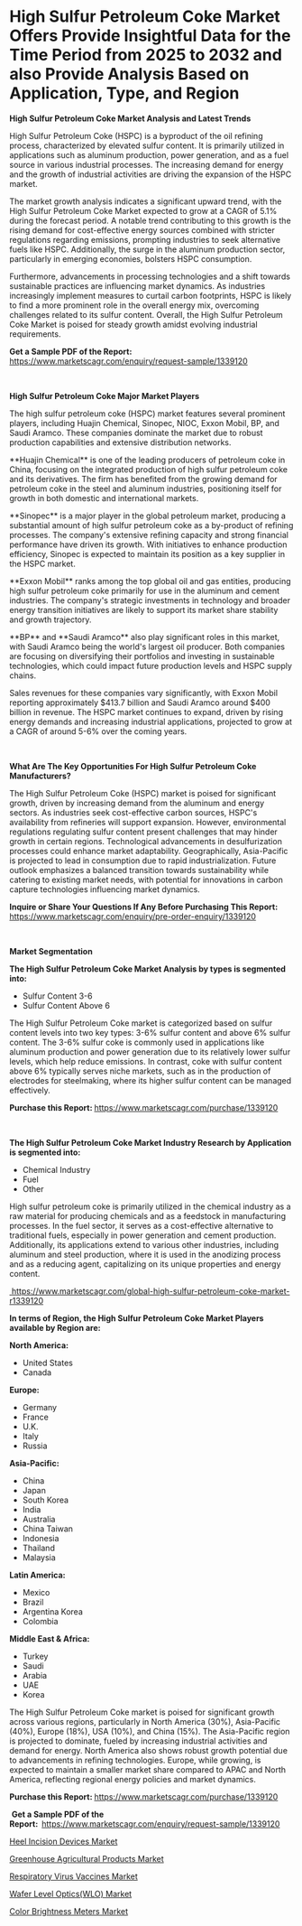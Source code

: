 <p><h1>High Sulfur Petroleum Coke Market Offers Provide Insightful Data for the Time Period from 2025 to 2032 and also Provide Analysis Based on Application, Type, and Region</h1></p><p><strong>High Sulfur Petroleum Coke Market Analysis and Latest Trends</strong></p>
<p><p>High Sulfur Petroleum Coke (HSPC) is a byproduct of the oil refining process, characterized by elevated sulfur content. It is primarily utilized in applications such as aluminum production, power generation, and as a fuel source in various industrial processes. The increasing demand for energy and the growth of industrial activities are driving the expansion of the HSPC market.</p><p>The market growth analysis indicates a significant upward trend, with the High Sulfur Petroleum Coke Market expected to grow at a CAGR of 5.1% during the forecast period. A notable trend contributing to this growth is the rising demand for cost-effective energy sources combined with stricter regulations regarding emissions, prompting industries to seek alternative fuels like HSPC. Additionally, the surge in the aluminum production sector, particularly in emerging economies, bolsters HSPC consumption.</p><p>Furthermore, advancements in processing technologies and a shift towards sustainable practices are influencing market dynamics. As industries increasingly implement measures to curtail carbon footprints, HSPC is likely to find a more prominent role in the overall energy mix, overcoming challenges related to its sulfur content. Overall, the High Sulfur Petroleum Coke Market is poised for steady growth amidst evolving industrial requirements.</p></p>
<p><strong>Get a Sample PDF of the Report:&nbsp;</strong> <a href="https://www.marketscagr.com/enquiry/request-sample/1339120?utm_campaign=1920&utm_medium=2&utm_source=Github&utm_content=ia&utm_term=08012025&utm_id=high-sulfur-petroleum-coke">https://www.marketscagr.com/enquiry/request-sample/1339120</a></p>
<p>&nbsp;</p>
<p><strong>High Sulfur Petroleum Coke Major Market Players</strong></p>
<p><p>The high sulfur petroleum coke (HSPC) market features several prominent players, including Huajin Chemical, Sinopec, NIOC, Exxon Mobil, BP, and Saudi Aramco. These companies dominate the market due to robust production capabilities and extensive distribution networks.</p><p>**Huajin Chemical** is one of the leading producers of petroleum coke in China, focusing on the integrated production of high sulfur petroleum coke and its derivatives. The firm has benefited from the growing demand for petroleum coke in the steel and aluminum industries, positioning itself for growth in both domestic and international markets.</p><p>**Sinopec** is a major player in the global petroleum market, producing a substantial amount of high sulfur petroleum coke as a by-product of refining processes. The company's extensive refining capacity and strong financial performance have driven its growth. With initiatives to enhance production efficiency, Sinopec is expected to maintain its position as a key supplier in the HSPC market.</p><p>**Exxon Mobil** ranks among the top global oil and gas entities, producing high sulfur petroleum coke primarily for use in the aluminum and cement industries. The company's strategic investments in technology and broader energy transition initiatives are likely to support its market share stability and growth trajectory.</p><p>**BP** and **Saudi Aramco** also play significant roles in this market, with Saudi Aramco being the world's largest oil producer. Both companies are focusing on diversifying their portfolios and investing in sustainable technologies, which could impact future production levels and HSPC supply chains. </p><p>Sales revenues for these companies vary significantly, with Exxon Mobil reporting approximately $413.7 billion and Saudi Aramco around $400 billion in revenue. The HSPC market continues to expand, driven by rising energy demands and increasing industrial applications, projected to grow at a CAGR of around 5-6% over the coming years.</p></p>
<p>&nbsp;</p>
<p><strong>What Are The Key Opportunities For High Sulfur Petroleum Coke Manufacturers?</strong></p>
<p><p>The High Sulfur Petroleum Coke (HSPC) market is poised for significant growth, driven by increasing demand from the aluminum and energy sectors. As industries seek cost-effective carbon sources, HSPC's availability from refineries will support expansion. However, environmental regulations regulating sulfur content present challenges that may hinder growth in certain regions. Technological advancements in desulfurization processes could enhance market adaptability. Geographically, Asia-Pacific is projected to lead in consumption due to rapid industrialization. Future outlook emphasizes a balanced transition towards sustainability while catering to existing market needs, with potential for innovations in carbon capture technologies influencing market dynamics.</p></p>
<p><strong>Inquire or Share Your Questions If Any Before Purchasing This Report:</strong> <a href="https://www.marketscagr.com/enquiry/pre-order-enquiry/1339120?utm_campaign=1920&utm_medium=2&utm_source=Github&utm_content=ia&utm_term=08012025&utm_id=high-sulfur-petroleum-coke">https://www.marketscagr.com/enquiry/pre-order-enquiry/1339120</a></p>
<p>&nbsp;</p>
<p><strong>Market Segmentation</strong></p>
<p><strong>The High Sulfur Petroleum Coke Market Analysis by types is segmented into:</strong></p>
<p><ul><li>Sulfur Content 3-6</li><li>Sulfur Content Above 6</li></ul></p>
<p><p>The High Sulfur Petroleum Coke market is categorized based on sulfur content levels into two key types: 3-6% sulfur content and above 6% sulfur content. The 3-6% sulfur coke is commonly used in applications like aluminum production and power generation due to its relatively lower sulfur levels, which help reduce emissions. In contrast, coke with sulfur content above 6% typically serves niche markets, such as in the production of electrodes for steelmaking, where its higher sulfur content can be managed effectively.</p></p>
<p><strong>Purchase this Report:&nbsp;</strong><a href="https://www.marketscagr.com/purchase/1339120?utm_campaign=1920&utm_medium=2&utm_source=Github&utm_content=ia&utm_term=08012025&utm_id=high-sulfur-petroleum-coke">https://www.marketscagr.com/purchase/1339120</a></p>
<p>&nbsp;</p>
<p><strong>The High Sulfur Petroleum Coke Market Industry Research by Application is segmented into:</strong></p>
<p><ul><li>Chemical Industry</li><li>Fuel</li><li>Other</li></ul></p>
<p><p>High sulfur petroleum coke is primarily utilized in the chemical industry as a raw material for producing chemicals and as a feedstock in manufacturing processes. In the fuel sector, it serves as a cost-effective alternative to traditional fuels, especially in power generation and cement production. Additionally, its applications extend to various other industries, including aluminum and steel production, where it is used in the anodizing process and as a reducing agent, capitalizing on its unique properties and energy content.</p></p>
<p><a href="https://www.marketscagr.com/global-high-sulfur-petroleum-coke-market-r1339120?utm_campaign=1920&utm_medium=2&utm_source=Github&utm_content=ia&utm_term=08012025&utm_id=high-sulfur-petroleum-coke">&nbsp;https://www.marketscagr.com/global-high-sulfur-petroleum-coke-market-r1339120</a></p>
<p><strong>In terms of Region, the High Sulfur Petroleum Coke Market Players available by Region are:</strong></p>
<p>
    <p> <strong> North America: </strong>
        <ul>
            <li>United States</li>
            <li>Canada</li>
        </ul>
        </p> 
    <p> <strong> Europe: </strong>
        <ul>
            <li>Germany</li>
            <li>France</li>
            <li>U.K.</li>
            <li>Italy</li>
            <li>Russia</li>
        </ul>
        </p> 
    <p> <strong> Asia-Pacific: </strong>
        <ul>
            <li>China</li>
            <li>Japan</li>
            <li>South Korea</li>
            <li>India</li>
            <li>Australia</li>
            <li>China Taiwan</li>
            <li>Indonesia</li>
            <li>Thailand</li>
            <li>Malaysia</li>
        </ul>
        </p> 
    <p> <strong> Latin America: </strong>
        <ul>
            <li>Mexico</li>
            <li>Brazil</li>
            <li>Argentina Korea</li>
            <li>Colombia</li>
        </ul>
        </p> 
    <p> <strong> Middle East & Africa: </strong>
        <ul>
            <li>Turkey</li>
            <li>Saudi</li>
            <li>Arabia</li>
            <li>UAE</li>
            <li>Korea</li>
        </ul>
    </p>
    </p>
<p><p>The High Sulfur Petroleum Coke market is poised for significant growth across various regions, particularly in North America (30%), Asia-Pacific (40%), Europe (18%), USA (10%), and China (15%). The Asia-Pacific region is projected to dominate, fueled by increasing industrial activities and demand for energy. North America also shows robust growth potential due to advancements in refining technologies. Europe, while growing, is expected to maintain a smaller market share compared to APAC and North America, reflecting regional energy policies and market dynamics.</p></p>
<p><strong>Purchase this Report: </strong><a href="https://www.marketscagr.com/purchase/1339120?utm_campaign=1920&utm_medium=2&utm_source=Github&utm_content=ia&utm_term=08012025&utm_id=high-sulfur-petroleum-coke">https://www.marketscagr.com/purchase/1339120</a></p>
<p>&nbsp;<strong>Get a Sample PDF of the Report:&nbsp;&nbsp;</strong><a href="https://www.marketscagr.com/enquiry/request-sample/1339120?utm_campaign=1920&utm_medium=2&utm_source=Github&utm_content=ia&utm_term=08012025&utm_id=high-sulfur-petroleum-coke">https://www.marketscagr.com/enquiry/request-sample/1339120</a></p>
<p><strong></strong></p>
<p><p><a href="https://www.linkedin.com/pulse/heel-incision-devices-market-size-revenue-growth-projected-124-cagr-from-kxc6e?utm_campaign=1920&utm_medium=2&utm_source=Github&utm_content=ia&utm_term=08012025&utm_id=high-sulfur-petroleum-coke">Heel Incision Devices Market</a></p><p><a href="https://www.linkedin.com/pulse/immense-growth-greenhouse-agricultural-products-market-projected-2025-l6zee?utm_campaign=1920&utm_medium=2&utm_source=Github&utm_content=ia&utm_term=08012025&utm_id=high-sulfur-petroleum-coke">Greenhouse Agricultural Products Market</a></p><p><a href="https://www.linkedin.com/pulse/evaluating-respiratory-virus-vaccines-market-2025-2032-trends-growth-hqzde?utm_campaign=1920&utm_medium=2&utm_source=Github&utm_content=ia&utm_term=08012025&utm_id=high-sulfur-petroleum-coke">Respiratory Virus Vaccines Market</a></p><p><a href="https://www.linkedin.com/pulse/wafer-level-opticswlo-market-demand-revenue-insights-141-cagr-from-2025-d2fzc?utm_campaign=1920&utm_medium=2&utm_source=Github&utm_content=ia&utm_term=08012025&utm_id=high-sulfur-petroleum-coke">Wafer Level Optics(WLO) Market</a></p><p><a href="https://www.linkedin.com/pulse/future-forecasts-global-color-brightness-meters-market-show-62-cagr-from-ofesc?utm_campaign=1920&utm_medium=2&utm_source=Github&utm_content=ia&utm_term=08012025&utm_id=high-sulfur-petroleum-coke">Color Brightness Meters Market</a></p></p>